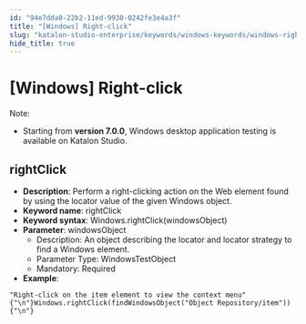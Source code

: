 ```yaml
---
id: "94e7dda0-22b2-11ed-9930-0242fe3e4a3f"
title: "[Windows] Right-click"
slug: "katalon-studio-enterprise/keywords/windows-keywords/windows-right-click"
hide_title: true
---
```


# <a id="id_0" class="anchor_top_offset"/><a id="ariaid-title1" class="anchor_top_offset"/>[Windows] Right-click

              
<div xmlns="http://www.w3.org/1999/xhtml" className="note note note_note" id="id_0__id"><span className="note__title">Note:</span> 
  <ul className="ul"><li className="li"><p className="p">Starting from <strong className="ph b">version 7.0.0</strong>, Windows desktop
        application testing is available on Katalon Studio.</p></li></ul>
</div>
      

## <a id="id_0__id_1" class="anchor_top_offset"/>rightClick

              
<ul xmlns="http://www.w3.org/1999/xhtml" className="ul"><li className="li">     <strong className="ph b">Description</strong>: Perform a right-clicking action     on the Web element found by using the locator value of the given     Windows object.</li><li className="li">     <strong className="ph b">Keyword name</strong>: rightClick</li><li className="li">     <strong className="ph b">Keyword syntax</strong>:     Windows.rightClick(windowsObject)</li><li className="li">     <strong className="ph b">Parameter</strong>: windowsObject      <ul className="ul"><li className="li">Description: An object describing the locator and locator         strategy to find a Windows element.</li><li className="li">Parameter Type: WindowsTestObject</li><li className="li">Mandatory: Required</li></ul>   </li><li className="li">     <strong className="ph b">Example</strong>:</li></ul> 
              
<pre xmlns="http://www.w3.org/1999/xhtml" className="pre codeblock"><code>"Right-click on the item element to view the context menu"{"\n"}Windows.rightClick(findWindowsObject("Object Repository/item")){"\n"}</code></pre> 
            
